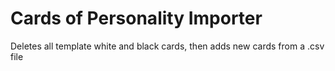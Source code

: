 # Cards of Personality Importer
 Deletes all template white and black cards, then adds new cards from a .csv file
